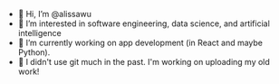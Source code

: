 - 👋 Hi, I’m @alissawu
- 👀 I’m interested in software engineering, data science, and artificial intelligence
- 🌱 I’m currently working on app development (in React and maybe Python). 
- 💞️ I didn't use git much in the past. I'm working on uploading my old work!

<!---
alissawu/alissawu is a ✨ special ✨ repository because its `README.md` (this file) appears on your GitHub profile.
You can click the Preview link to take a look at your changes.
--->
